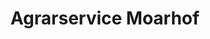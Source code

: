 ---
title: "Agrarservice Moarhof"
url: /hoehenkirchen-siegertsbrunn/agrarservice-moarhof/
shop: Landwirtschaftlich
---